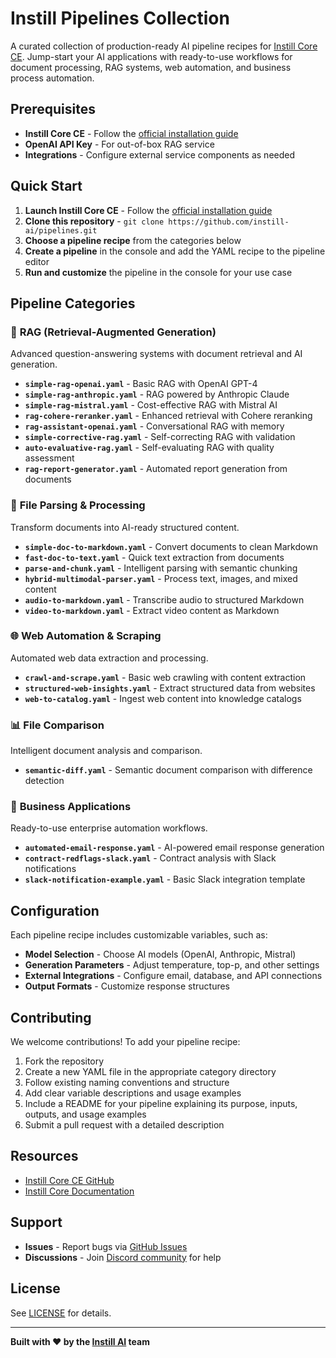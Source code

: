 # Instill Pipelines Collection

A curated collection of production-ready AI pipeline recipes for [Instill Core CE](https://github.com/instill-ai/instill-core). Jump-start your AI applications with ready-to-use workflows for document processing, RAG systems, web automation, and business process automation.

## Prerequisites

- **Instill Core CE** - Follow the [official installation guide](https://github.com/instill-ai/instill-core)
- **OpenAI API Key** - For out-of-box RAG service
- **Integrations** - Configure external service components as needed

## Quick Start

1. **Launch Instill Core CE** - Follow the [official installation guide](https://github.com/instill-ai/instill-core)
2. **Clone this repository** - `git clone https://github.com/instill-ai/pipelines.git`
3. **Choose a pipeline recipe** from the categories below
4. **Create a pipeline** in the console and add the YAML recipe to the pipeline editor
5. **Run and customize** the pipeline in the console for your use case

## Pipeline Categories

### 🤖 **RAG (Retrieval-Augmented Generation)**

Advanced question-answering systems with document retrieval and AI generation.

- **`simple-rag-openai.yaml`** - Basic RAG with OpenAI GPT-4
- **`simple-rag-anthropic.yaml`** - RAG powered by Anthropic Claude
- **`simple-rag-mistral.yaml`** - Cost-effective RAG with Mistral AI
- **`rag-cohere-reranker.yaml`** - Enhanced retrieval with Cohere reranking
- **`rag-assistant-openai.yaml`** - Conversational RAG with memory
- **`simple-corrective-rag.yaml`** - Self-correcting RAG with validation
- **`auto-evaluative-rag.yaml`** - Self-evaluating RAG with quality assessment
- **`rag-report-generator.yaml`** - Automated report generation from documents

### 📄 **File Parsing & Processing**

Transform documents into AI-ready structured content.

- **`simple-doc-to-markdown.yaml`** - Convert documents to clean Markdown
- **`fast-doc-to-text.yaml`** - Quick text extraction from documents
- **`parse-and-chunk.yaml`** - Intelligent parsing with semantic chunking
- **`hybrid-multimodal-parser.yaml`** - Process text, images, and mixed content
- **`audio-to-markdown.yaml`** - Transcribe audio to structured Markdown
- **`video-to-markdown.yaml`** - Extract video content as Markdown

### 🌐 **Web Automation & Scraping**

Automated web data extraction and processing.

- **`crawl-and-scrape.yaml`** - Basic web crawling with content extraction
- **`structured-web-insights.yaml`** - Extract structured data from websites
- **`web-to-catalog.yaml`** - Ingest web content into knowledge catalogs

### 📊 **File Comparison**

Intelligent document analysis and comparison.

- **`semantic-diff.yaml`** - Semantic document comparison with difference detection

### 🏢 **Business Applications**

Ready-to-use enterprise automation workflows.

- **`automated-email-response.yaml`** - AI-powered email response generation
- **`contract-redflags-slack.yaml`** - Contract analysis with Slack notifications
- **`slack-notification-example.yaml`** - Basic Slack integration template

## Configuration

Each pipeline recipe includes customizable variables, such as:

- **Model Selection** - Choose AI models (OpenAI, Anthropic, Mistral)
- **Generation Parameters** - Adjust temperature, top-p, and other settings
- **External Integrations** - Configure email, database, and API connections
- **Output Formats** - Customize response structures

## Contributing

We welcome contributions! To add your pipeline recipe:

1. Fork the repository
2. Create a new YAML file in the appropriate category directory
3. Follow existing naming conventions and structure
4. Add clear variable descriptions and usage examples
5. Include a README for your pipeline explaining its purpose, inputs, outputs, and usage examples
6. Submit a pull request with a detailed description

## Resources

- [Instill Core CE GitHub](https://github.com/instill-ai/instill-core)
- [Instill Core Documentation](https://docs.instill-ai.com)

## Support

- **Issues** - Report bugs via [GitHub Issues](https://github.com/instill-ai/instill-core/issues)
- **Discussions** - Join [Discord community](https://discord.gg/sevxWsqpGh) for help

## License

See [LICENSE](./LICENSE) for details.

---

**Built with ❤️ by the [Instill AI](https://www.instill-ai.com) team**
